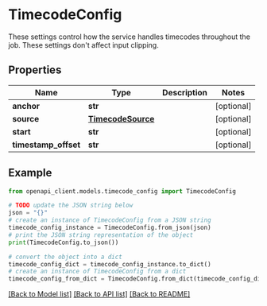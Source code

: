 # TimecodeConfig

These settings control how the service handles timecodes throughout the job. These settings don't affect input clipping.

## Properties

Name | Type | Description | Notes
------------ | ------------- | ------------- | -------------
**anchor** | **str** |  | [optional] 
**source** | [**TimecodeSource**](TimecodeSource.md) |  | [optional] 
**start** | **str** |  | [optional] 
**timestamp_offset** | **str** |  | [optional] 

## Example

```python
from openapi_client.models.timecode_config import TimecodeConfig

# TODO update the JSON string below
json = "{}"
# create an instance of TimecodeConfig from a JSON string
timecode_config_instance = TimecodeConfig.from_json(json)
# print the JSON string representation of the object
print(TimecodeConfig.to_json())

# convert the object into a dict
timecode_config_dict = timecode_config_instance.to_dict()
# create an instance of TimecodeConfig from a dict
timecode_config_from_dict = TimecodeConfig.from_dict(timecode_config_dict)
```
[[Back to Model list]](../README.md#documentation-for-models) [[Back to API list]](../README.md#documentation-for-api-endpoints) [[Back to README]](../README.md)


